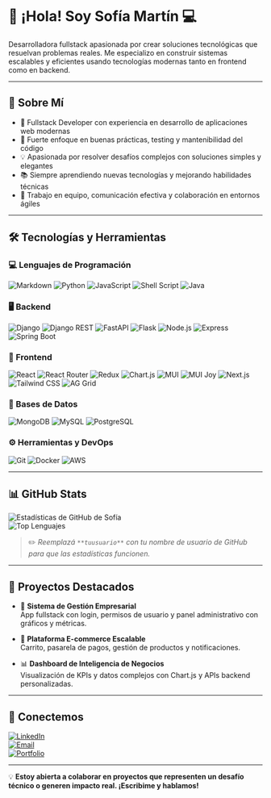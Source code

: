 # 👋 ¡Hola! Soy Sofía Martín 💻

Desarrolladora fullstack apasionada por crear soluciones tecnológicas que resuelvan problemas reales. Me especializo en construir sistemas escalables y eficientes usando tecnologías modernas tanto en frontend como en backend.

---

## 🚀 Sobre Mí

- 🌟 Fullstack Developer con experiencia en desarrollo de aplicaciones web modernas
- 🔁 Fuerte enfoque en buenas prácticas, testing y mantenibilidad del código
- 💡 Apasionada por resolver desafíos complejos con soluciones simples y elegantes
- 📚 Siempre aprendiendo nuevas tecnologías y mejorando habilidades técnicas
- 🤝 Trabajo en equipo, comunicación efectiva y colaboración en entornos ágiles

---

## 🛠️ Tecnologías y Herramientas

### 💻 Lenguajes de Programación

![Markdown](https://img.shields.io/badge/Markdown-000000?style=for-the-badge&logo=markdown&logoColor=white)
![Python](https://img.shields.io/badge/Python-3776AB?style=for-the-badge&logo=python&logoColor=white)
![JavaScript](https://img.shields.io/badge/JavaScript-F7DF1E?style=for-the-badge&logo=javascript&logoColor=black)
![Shell Script](https://img.shields.io/badge/Shell_Script-121011?style=for-the-badge&logo=gnu-bash&logoColor=white)
![Java](https://img.shields.io/badge/Java-007396?style=for-the-badge&logo=java&logoColor=white)

### 🖥️ Backend

![Django](https://img.shields.io/badge/Django-092E20?style=for-the-badge&logo=django&logoColor=white)
![Django REST](https://img.shields.io/badge/Django%20REST-ff1709?style=for-the-badge&logo=django&logoColor=white)
![FastAPI](https://img.shields.io/badge/FastAPI-009688?style=for-the-badge&logo=fastapi&logoColor=white)
![Flask](https://img.shields.io/badge/Flask-000000?style=for-the-badge&logo=flask&logoColor=white)
![Node.js](https://img.shields.io/badge/Node.js-339933?style=for-the-badge&logo=nodedotjs&logoColor=white)
![Express](https://img.shields.io/badge/Express-000000?style=for-the-badge&logo=express&logoColor=white)
![Spring Boot](https://img.shields.io/badge/Spring_Boot-6DB33F?style=for-the-badge&logo=springboot&logoColor=white)

### 🎨 Frontend

![React](https://img.shields.io/badge/React-61DAFB?style=for-the-badge&logo=react&logoColor=white)
![React Router](https://img.shields.io/badge/React_Router-CA4245?style=for-the-badge&logo=react-router&logoColor=white)
![Redux](https://img.shields.io/badge/Redux-764ABC?style=for-the-badge&logo=redux&logoColor=white)
![Chart.js](https://img.shields.io/badge/Chart.js-FF6384?style=for-the-badge&logo=chartdotjs&logoColor=white)
![MUI](https://img.shields.io/badge/MUI-0081CB?style=for-the-badge&logo=mui&logoColor=white)
![MUI Joy](https://img.shields.io/badge/MUI%20Joy-00B8D4?style=for-the-badge&logo=mui&logoColor=white)
![Next.js](https://img.shields.io/badge/Next.js-000000?style=for-the-badge&logo=nextdotjs&logoColor=white)
![Tailwind CSS](https://img.shields.io/badge/Tailwind_CSS-38B2AC?style=for-the-badge&logo=tailwind-css&logoColor=white)
![AG Grid](https://img.shields.io/badge/AG_Grid-0B6ABF?style=for-the-badge&logoColor=white)

### 💾 Bases de Datos

![MongoDB](https://img.shields.io/badge/MongoDB-47A248?style=for-the-badge&logo=mongodb&logoColor=white)
![MySQL](https://img.shields.io/badge/MySQL-4479A1?style=for-the-badge&logo=mysql&logoColor=white)
![PostgreSQL](https://img.shields.io/badge/PostgreSQL-336791?style=for-the-badge&logo=postgresql&logoColor=white)

### ⚙️ Herramientas y DevOps

![Git](https://img.shields.io/badge/Git-F05032?style=for-the-badge&logo=git&logoColor=white)
![Docker](https://img.shields.io/badge/Docker-2496ED?style=for-the-badge&logo=docker&logoColor=white)
![AWS](https://img.shields.io/badge/AWS-232F3E?style=for-the-badge&logo=amazon-aws&logoColor=white)

---

## 📊 GitHub Stats

![Estadísticas de GitHub de Sofía](https://github-readme-stats.vercel.app/api?username=**tuusuario**&show_icons=true&theme=radical)  
![Top Lenguajes](https://github-readme-stats.vercel.app/api/top-langs/?username=**tuusuario**&layout=compact&theme=radical)

> ✏️ *Reemplazá `**tuusuario**` con tu nombre de usuario de GitHub para que las estadísticas funcionen.*

---

## 🌟 Proyectos Destacados

- 🤖 **Sistema de Gestión Empresarial**  
  App fullstack con login, permisos de usuario y panel administrativo con gráficos y métricas.

- 🛒 **Plataforma E-commerce Escalable**  
  Carrito, pasarela de pagos, gestión de productos y notificaciones.

- 📊 **Dashboard de Inteligencia de Negocios**  
  Visualización de KPIs y datos complejos con Chart.js y APIs backend personalizadas.

---

## 🤝 Conectemos

[![LinkedIn](https://img.shields.io/badge/LinkedIn-blue?style=for-the-badge&logo=linkedin&logoColor=white)](https://linkedin.com/in/mariasofiamartin)  
[![Email](https://img.shields.io/badge/Email-D14836?style=for-the-badge&logo=gmail&logoColor=white)](mailto:mariasofiamartin@hotmail.com)  
[![Portfolio](https://img.shields.io/badge/Portfolio-4285F4?style=for-the-badge&logo=googlechrome&logoColor=white)](https://tuportfolio.com)

---

💡 **Estoy abierta a colaborar en proyectos que representen un desafío técnico o generen impacto real. ¡Escribime y hablamos!**


